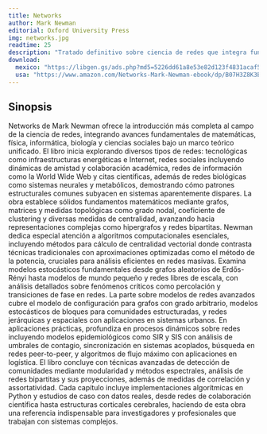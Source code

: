 ```yaml
---
title: Networks
author: Mark Newman
editorial: Oxford University Press
img: networks.jpg
readtime: 25
description: "Tratado definitivo sobre ciencia de redes que integra fundamentos matemáticos, modelos computacionales y aplicaciones prácticas en campos diversos como tecnología, biología y ciencias sociales."
download: 
  mexico: "https://libgen.gs/ads.php?md5=5226dd61a8e53e82d123f4831acaf53b"
  usa: "https://www.amazon.com/Networks-Mark-Newman-ebook/dp/B07H3Z8K3B"
---
```


## Sinopsis

Networks de Mark Newman ofrece la introducción más completa al campo de la ciencia de redes, integrando avances fundamentales de matemáticas, física, informática, biología y ciencias sociales bajo un marco teórico unificado. El libro inicia explorando diversos tipos de redes: tecnológicas como infraestructuras energéticas e Internet, redes sociales incluyendo dinámicas de amistad y colaboración académica, redes de información como la World Wide Web y citas científicas, además de redes biológicas como sistemas neurales y metabólicos, demostrando cómo patrones estructurales comunes subyacen en sistemas aparentemente dispares. La obra establece sólidos fundamentos matemáticos mediante grafos, matrices y medidas topológicas como grado nodal, coeficiente de clustering y diversas medidas de centralidad, avanzando hacia representaciones complejas como hipergrafos y redes bipartitas. Newman dedica especial atención a algoritmos computacionales esenciales, incluyendo métodos para cálculo de centralidad vectorial donde contrasta técnicas tradicionales con aproximaciones optimizadas como el método de la potencia, cruciales para análisis eficientes en redes masivas. Examina modelos estocásticos fundamentales desde grafos aleatorios de Erdős-Rényi hasta modelos de mundo pequeño y redes libres de escala, con análisis detallados sobre fenómenos críticos como percolación y transiciones de fase en redes. La parte sobre modelos de redes avanzados cubre el modelo de configuración para grafos con grado arbitrario, modelos estocásticos de bloques para comunidades estructuradas, y redes jerárquicas y espaciales con aplicaciones en sistemas urbanos. En aplicaciones prácticas, profundiza en procesos dinámicos sobre redes incluyendo modelos epidemiológicos como SIR y SIS con análisis de umbrales de contagio, sincronización en sistemas acoplados, búsqueda en redes peer-to-peer, y algoritmos de flujo máximo con aplicaciones en logística. El libro concluye con técnicas avanzadas de detección de comunidades mediante modularidad y métodos espectrales, análisis de redes bipartitas y sus proyecciones, además de medidas de correlación y assortatividad. Cada capítulo incluye implementaciones algorítmicas en Python y estudios de caso con datos reales, desde redes de colaboración científica hasta estructuras corticales cerebrales, haciendo de esta obra una referencia indispensable para investigadores y profesionales que trabajan con sistemas complejos.